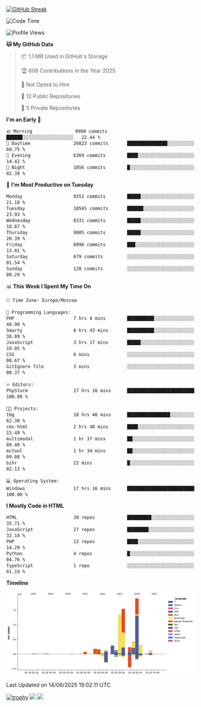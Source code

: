 [![GitHub Streak](https://github-readme-streak-stats.herokuapp.com/?user=yogik10)](https://git.io/streak-stats)
<!--START_SECTION:waka-->
![Code Time](http://img.shields.io/badge/Code%20Time-1%2C435%20hrs%2021%20mins-blue)

![Profile Views](http://img.shields.io/badge/Profile%20Views-0-blue)

**🐱 My GitHub Data** 

> 📦 1.1 MB Used in GitHub's Storage 
 > 
> 🏆 608 Contributions in the Year 2025
 > 
> 🚫 Not Opted to Hire
 > 
> 📜 12 Public Repositories 
 > 
> 🔑 5 Private Repositories 
 > 
**I'm an Early 🐤** 

```text
🌞 Morning                9908 commits        ██████░░░░░░░░░░░░░░░░░░░   22.44 % 
🌆 Daytime                26823 commits       ███████████████░░░░░░░░░░   60.75 % 
🌃 Evening                6369 commits        ████░░░░░░░░░░░░░░░░░░░░░   14.42 % 
🌙 Night                  1056 commits        █░░░░░░░░░░░░░░░░░░░░░░░░   02.39 % 
```
📅 **I'm Most Productive on Tuesday** 

```text
Monday                   9352 commits        █████░░░░░░░░░░░░░░░░░░░░   21.18 % 
Tuesday                  10565 commits       ██████░░░░░░░░░░░░░░░░░░░   23.93 % 
Wednesday                8331 commits        █████░░░░░░░░░░░░░░░░░░░░   18.87 % 
Thursday                 9005 commits        █████░░░░░░░░░░░░░░░░░░░░   20.39 % 
Friday                   6096 commits        ███░░░░░░░░░░░░░░░░░░░░░░   13.81 % 
Saturday                 679 commits         ░░░░░░░░░░░░░░░░░░░░░░░░░   01.54 % 
Sunday                   128 commits         ░░░░░░░░░░░░░░░░░░░░░░░░░   00.29 % 
```


📊 **This Week I Spent My Time On** 

```text
🕑︎ Time Zone: Europe/Moscow

💬 Programming Languages: 
PHP                      7 hrs 4 mins        ██████████░░░░░░░░░░░░░░░   40.90 % 
Smarty                   6 hrs 43 mins       ██████████░░░░░░░░░░░░░░░   38.89 % 
JavaScript               3 hrs 17 mins       █████░░░░░░░░░░░░░░░░░░░░   19.05 % 
CSS                      6 mins              ░░░░░░░░░░░░░░░░░░░░░░░░░   00.67 % 
GitIgnore file           3 mins              ░░░░░░░░░░░░░░░░░░░░░░░░░   00.37 % 

🔥 Editors: 
PhpStorm                 17 hrs 16 mins      █████████████████████████   100.00 % 

🐱‍💻 Projects: 
tbg                      10 hrs 46 mins      ████████████████░░░░░░░░░   62.38 % 
cms-html                 2 hrs 40 mins       ████░░░░░░░░░░░░░░░░░░░░░   15.49 % 
multimodal               1 hr 37 mins        ██░░░░░░░░░░░░░░░░░░░░░░░   09.40 % 
mctool                   1 hr 34 mins        ██░░░░░░░░░░░░░░░░░░░░░░░   09.08 % 
bihr                     22 mins             █░░░░░░░░░░░░░░░░░░░░░░░░   02.13 % 

💻 Operating System: 
Windows                  17 hrs 16 mins      █████████████████████████   100.00 % 
```

**I Mostly Code in HTML** 

```text
HTML                     30 repos            █████████░░░░░░░░░░░░░░░░   35.71 % 
JavaScript               27 repos            ████████░░░░░░░░░░░░░░░░░   32.14 % 
PHP                      12 repos            ████░░░░░░░░░░░░░░░░░░░░░   14.29 % 
Python                   4 repos             █░░░░░░░░░░░░░░░░░░░░░░░░   04.76 % 
TypeScript               1 repo              ░░░░░░░░░░░░░░░░░░░░░░░░░   01.19 % 
```



**Timeline**

![Lines of Code chart](https://raw.githubusercontent.com/Yogik10/Yogik10/main/assets/bar_graph.png)


 Last Updated on 14/06/2025 19:02:11 UTC
<!--END_SECTION:waka-->
[![trophy](https://github-profile-trophy.vercel.app/?username=yogik10)](https://github.com/ryo-ma/github-profile-trophy)
![](https://github-profile-summary-cards.vercel.app/api/cards/profile-details?username=yogik10&theme=solarized_dark)
![](https://github-profile-summary-cards.vercel.app/api/cards/most-commit-language?username=yogik10&theme=solarized_dark)



